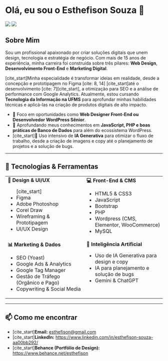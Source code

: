 # Olá, eu sou o Esthefison Souza 👋

<a href="https://www.linkedin.com/in/esthefison-souza-aa00bb292/" target="_blank"><img src="https://img.shields.io/badge/-LinkedIn-0077B5?style=for-the-badge&logo=linkedin&logoColor=white" target="_blank"></a>
<a href="https://www.behance.net/esthefison" target="_blank"><img src="https://img.shields.io/badge/-Behance-blue?style=for-the-badge&logo=behance&logoColor=white" target="_blank"></a>

## Sobre Mim

Sou um profissional apaixonado por criar soluções digitais que unem design, tecnologia e estratégia de negócio. Com mais de 15 anos de experiência, minha carreira foi construída sobre três pilares: **Web Design**, **Desenvolvimento Front-End** e **Marketing Digital**.

[cite_start]Minha especialidade é transformar ideias em realidade, desde a concepção e prototipagem no Figma [cite: 8, 14] [cite_start]até o desenvolvimento [cite: 7][cite_start], a otimização para SEO e a análise de performance com Google Analytics. Atualmente, estou cursando **Tecnologia da Informação na UFMS** para aprofundar minhas habilidades técnicas e aplicá-las na criação de produtos digitais de alto impacto.

- 🎯 Foco em oportunidades como **Web Designer Front-End ou Desenvolvedor WordPress Sênior**.
- 🌱 Aprofundando meus conhecimentos em **JavaScript, PHP e boas práticas de Banco de Dados** para além do ecossistema WordPress.
- [cite_start]🤖 Uso intensivo de **IA Generativa** para otimizar o fluxo de trabalho, desde a criação de imagens e copy até o planejamento de projetos e a solução de bugs.

---

## 🚀 Tecnologias & Ferramentas

<table>
  <tr>
    <td valign="top" width="50%">
      <strong>🎨 Design & UI/UX</strong><br>
      <ul>
        [cite_start]<li>Figma </li>
        <li>Adobe Photoshop </li>
        <li>Corel Draw </li>
        <li>Wireframing & Prototipagem </li>
        <li>UI/UX Design </li>
      </ul>
    </td>
    <td valign="top" width="50%">
      <strong>💻 Front-End & CMS</strong><br>
      <ul>
        <li>HTML5 & CSS3 </li>
        <li>JavaScript </li>
        <li>Bootstrap </li>
        <li>PHP </li>
        <li>Wordpress (CMS, Elementor, WooCommerce)</li>
        <li>MySQL </li>
      </ul>
    </td>
  </tr>
  <tr>
    <td valign="top" width="50%">
      <strong>📊 Marketing & Dados</strong><br>
      <ul>
        <li>SEO (Yoast)</li>
        <li>Google Ads & Analytics </li>
        <li>Google Tag Manager</li>
        <li>Gestão de Tráfego (Orgânico e Pago) </li>
        <li>Copywriting & Social Media </li>
      </ul>
    </td>
    <td valign="top" width="50%">
      <strong>🤖 Inteligência Artificial</strong><br>
      <ul>
        <li>Uso de IA Generativa para design e copy </li>
        <li>IA para planejamento e solução de bugs </li>
        <li>Gemini & ChatGPT</li>
      </ul>
    </td>
  </tr>
</table>

---

## 📫 Como me encontrar

- [cite_start]**Email:** esthefison@gmail.com 
- [cite_start]**LinkedIn:** https://www.linkedin.com/in/esthefison-souza-aa00bb292/ 
- [cite_start]**Behance (Portfólio de Design):** https://www.behance.net/esthefison

